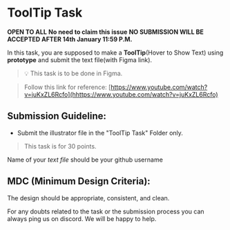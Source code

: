 # ToolTip Task

**OPEN TO ALL** **No need to claim this issue** **NO SUBMISSION WILL BE ACCEPTED AFTER 14th January 11:59 P.M.**

In this task, you are supposed to make a **ToolTip**(Hover to Show Text) using **prototype** and submit the text file(with Figma link).

> 💡 This task is to be done in Figma. 

> Follow this link for reference: [https://www.youtube.com/watch?v=juKxZL6Rcfo](hhttps://www.youtube.com/watch?v=juKxZL6Rcfo)

## **Submission Guideline:**

- Submit the illustrator file in the "ToolTip Task" Folder only.

> This task is for 30 points.

Name of your *text file* should be your github username

## **MDC (Minimum Design Criteria):**

The design should be appropriate, consistent, and clean. 

For any doubts related to the task or the submission process you can always ping us on discord. We will be happy to help.
